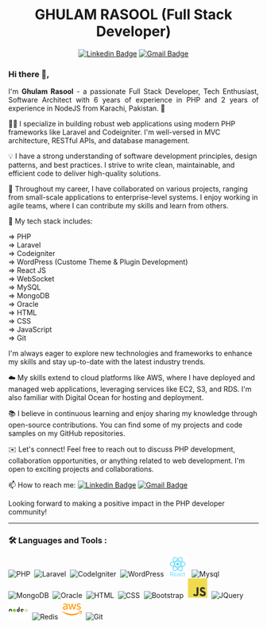 <div id="header" align="center">
    
  <div id="badges">
    <h1><b>GHULAM RASOOL (Full Stack Developer)</b></h1>
    
[![Linkedin Badge](https://img.shields.io/badge/-imgrasooldev-blue?style=flat&logo=Linkedin&logoColor=white)](https://www.linkedin.com/in/ghulam-rasool-full-stack-php-developer/) 
[![Gmail Badge](https://img.shields.io/badge/-imgrasool-white?style=flat&logo=Gmail&logoColor=red)](imgrasool@gmail.com)

</div>
</div>

### Hi there 👋,
<p align="justify">
  I'm <b>Ghulam Rasool</b> - a passionate Full Stack Developer, Tech Enthusiast, Software Architect with 6 years of experience in PHP and 2 years of experience in NodeJS from Karachi, Pakistan. 🚀
  
  👨‍💻 I specialize in building robust web applications using modern PHP frameworks like Laravel and Codeigniter. I'm well-versed in MVC architecture, RESTful APIs, and database management.

💡 I have a strong understanding of software development principles, design patterns, and best practices. I strive to write clean, maintainable, and efficient code to deliver high-quality solutions.

🌟 Throughout my career, I have collaborated on various projects, ranging from small-scale applications to enterprise-level systems. I enjoy working in agile teams, where I can contribute my skills and learn from others.

🔧 My tech stack includes:
  
  => PHP <br>
  => Laravel<br>
  => Codeigniter<br>
  => WordPress (Custome Theme & Plugin Development)<br>
  => React JS<br>
  => WebSocket<br>
  => MySQL<br>
  => MongoDB<br>
  => Oracle<br>
  => HTML<br>
  => CSS<br>
  => JavaScript<br>
  => Git 
  
  I'm always eager to explore new technologies and frameworks to enhance my skills and stay up-to-date with the latest industry trends.

☁️ My skills extend to cloud platforms like AWS, where I have deployed and managed web applications, leveraging services like EC2, S3, and RDS. I'm also familiar with Digital Ocean for hosting and deployment.

📚 I believe in continuous learning and enjoy sharing my knowledge through open-source contributions. You can find some of my projects and code samples on my GitHub repositories.

✉️ Let's connect! Feel free to reach out to discuss PHP development, collaboration opportunities, or anything related to web development. I'm open to exciting projects and collaborations.

 :mailbox: How to reach me: 
  [![Linkedin Badge](https://img.shields.io/badge/-imgrasooldev-blue?style=flat&logo=Linkedin&logoColor=white)](https://www.linkedin.com/in/ghulam-rasool-full-stack-php-developer/) 
  [![Gmail Badge](https://img.shields.io/badge/-imgrasool-white?style=flat&logo=Gmail&logoColor=red)](imgrasool@gmail.com)
  
Looking forward to making a positive impact in the PHP developer community!
  <br/>
</p>

---

### :hammer_and_wrench: Languages and Tools :
<div>
  <img src="https://cdn.jsdelivr.net/gh/devicons/devicon/icons/php/php-original.svg" title="PHP" alt="PHP" width="40" height="40"/>&nbsp;
  <img src="https://cdn.jsdelivr.net/gh/devicons/devicon/icons/laravel/laravel-plain.svg" title="Laravel" alt="Laravel" width="40" height="40"/>&nbsp;
  <img src="https://cdn.jsdelivr.net/gh/devicons/devicon/icons/codeigniter/codeigniter-plain.svg" title="CodeIgniter" alt="CodeIgniter" width="40" height="40"/>&nbsp;
  <img src="https://cdn.jsdelivr.net/gh/devicons/devicon/icons/wordpress/wordpress-plain-wordmark.svg" title="WordPress" alt="WordPress" width="40" height="40"/>&nbsp;
  <img src="https://github.com/devicons/devicon/blob/master/icons/react/react-original-wordmark.svg" title="React" alt="React" width="40" height="40"/>&nbsp;
  <img src="https://cdn.jsdelivr.net/gh/devicons/devicon/icons/mysql/mysql-original-wordmark.svg" title="Mysql" alt="Mysql" width="40" height="40"/>&nbsp;
  <img src="https://cdn.jsdelivr.net/gh/devicons/devicon/icons/mongodb/mongodb-plain.svg" title="MongoDB" alt="MongoDB" width="40" height="40"/>&nbsp;
  <img src="https://cdn.jsdelivr.net/gh/devicons/devicon/icons/oracle/oracle-original.svg" title="Oracle" alt="Oracle" width="40" height="40"/>&nbsp;
  <img src="https://cdn.jsdelivr.net/gh/devicons/devicon/icons/html5/html5-original.svg" title="HTML5" alt="HTML" width="40" height="40"/>&nbsp;
  <img src="https://cdn.jsdelivr.net/gh/devicons/devicon/icons/css3/css3-original.svg" title="CSS3" alt="CSS" width="40" height="40"/>&nbsp;
  <img src="https://cdn.jsdelivr.net/gh/devicons/devicon/icons/bootstrap/bootstrap-original.svg" title="Bootstrap" alt="Bootstrap" width="40" height="40"/>&nbsp;
  <img src="https://github.com/devicons/devicon/blob/master/icons/javascript/javascript-original.svg" title="JavaScript" alt="JavaScript" width="40" height="40"/>&nbsp;
  <img src="https://cdn.jsdelivr.net/gh/devicons/devicon/icons/jquery/jquery-original.svg" title="JQuery" alt="JQuery" width="40" height="40"/>&nbsp;
  <img src="https://github.com/devicons/devicon/blob/master/icons/nodejs/nodejs-original-wordmark.svg" title="NodeJS" alt="NodeJS" width="40" height="40"/>&nbsp;
  <img src="https://cdn.jsdelivr.net/gh/devicons/devicon/icons/redis/redis-original.svg" title="Redis" alt="Redis" width="40" height="40"/>&nbsp;
  <img src="https://github.com/devicons/devicon/blob/master/icons/amazonwebservices/amazonwebservices-plain-wordmark.svg" 
  <img src="https://cdn.jsdelivr.net/gh/devicons/devicon/icons/digitalocean/digitalocean-original.svg" title="Digital Ocean" alt="Digital Ocean" width="40" height="40"/>&nbsp;
  <img src="https://cdn.jsdelivr.net/gh/devicons/devicon/icons/git/git-original-wordmark.svg" title="Git" alt="Git" width="40" height="40"/>&nbsp;
</div>
